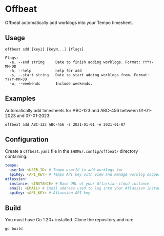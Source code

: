 # Offbeat

Offbeat automatically add worklogs into your Tempo timesheet.

## Usage

```shell
offbeat add [key1] [keyN...] [flags]

Flags:
  -e, --end string     Date to finish adding worklogs. Format: YYYY-MM-DD
  -h, --help           help for add
  -s, --start string   Date to start adding worklogs from. Format: YYYY-MM-DD
  -w, --weekends       Include weekends.
```

## Examples

Automatically add timesheets for ABC-123 and ABC-456 between 01-01-2023 and 07-01-2023:
```shell
offbeat add ABC-123 ABC-456 -s 2021-01-01 -e 2021-01-07
``` 

## Configuration

Create a `offbeat.yaml` file in the `$HOME/.config/offbeat/` directory containing:

```yaml
tempo:
  userId: <USER_ID> # Tempo userId to add worklogs for
  apiKey: <API_KEY> # Tempo API key with view and manage worklog scopes
atlassian:
  instance: <INSTANCE> # Base URL of your Atlassian cloud instance
  email: <EMAIL> # Email address used to log into your Atlassian instance
  apiKey: <API_KEY> # Atlassian API key
```

## Build

You must have Go 1.20+ installed. Clone the repository and run: 

```shell
go build 
```